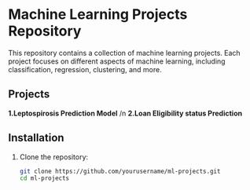 # Machine Learning Projects Repository

This repository contains a collection of machine learning projects. Each project focuses on different aspects of machine learning, including classification, regression, clustering, and more.

## Projects

**1.Leptospirosis Prediction Model** /n
**2.Loan Eligibility status Prediction**



## Installation

1. Clone the repository:
   ```sh
   git clone https://github.com/yourusername/ml-projects.git
   cd ml-projects
